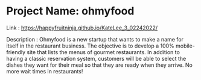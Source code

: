 # Project Name:  ohmyfood
Link : https://happyfruitninja.github.io/KateLee_3_02242022/

Description : Ohmyfood is a new startup that wants to make a name for itself in the restaurant business. The objective is to develop a 100% mobile-friendly site that lists the menus of gourmet restaurants. In addition to having a classic reservation system, customers will be able to select the dishes they want for their meal so that they are ready when they arrive. No more wait times in restaurants!